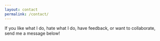 ```yaml
---
layout: contact
permalink: /contact/
---
```


<div class="container has-text-centered">If you like what I do, hate what I do, have feedback, or want to collaborate, send me a message below!</div>
